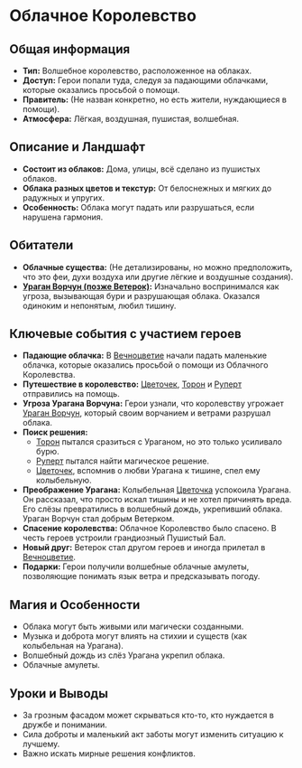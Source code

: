 # Облачное Королевство

## Общая информация

- **Тип:** Волшебное королевство, расположенное на облаках.
- **Доступ:** Герои попали туда, следуя за падающими облачками, которые оказались просьбой о помощи.
- **Правитель:** (Не назван конкретно, но есть жители, нуждающиеся в помощи).
- **Атмосфера:** Лёгкая, воздушная, пушистая, волшебная.

## Описание и Ландшафт

- **Состоит из облаков:** Дома, улицы, всё сделано из пушистых облаков.
- **Облака разных цветов и текстур:** От белоснежных и мягких до радужных и упругих.
- **Особенность:** Облака могут падать или разрушаться, если нарушена гармония.

## Обитатели

- **Облачные существа:** (Не детализированы, но можно предположить, что это феи, духи воздуха или другие лёгкие и воздушные создания).
- **[Ураган Ворчун (позже Ветерок)](../characters/friends_allies/uragan_vorchun_veterok.md):** Изначально воспринимался как угроза, вызывающая бури и разрушающая облака. Оказался одиноким и непонятым, любил тишину.

## Ключевые события с участием героев

- **Падающие облачка:** В [Вечноцветие](vechnotsvetie_korolevstvo.md) начали падать маленькие облачка, которые оказались просьбой о помощи из Облачного Королевства.
- **Путешествие в королевство:** [Цветочек](../characters/main_heroes/cvetochek.md), [Торон](../characters/main_heroes/toron.md) и [Руперт](../characters/main_heroes/rupert.md) отправились на помощь.
- **Угроза Урагана Ворчуна:** Герои узнали, что королевству угрожает [Ураган Ворчун](../characters/friends_allies/uragan_vorchun_veterok.md), который своим ворчанием и ветрами разрушал облака.
- **Поиск решения:**
  - [Торон](../characters/main_heroes/toron.md) пытался сразиться с Ураганом, но это только усиливало бурю.
  - [Руперт](../characters/main_heroes/rupert.md) пытался найти магическое решение.
  - [Цветочек](../characters/main_heroes/cvetochek.md), вспомнив о любви Урагана к тишине, спел ему колыбельную.
- **Преображение Урагана:** Колыбельная [Цветочка](../characters/main_heroes/cvetochek.md) успокоила Урагана. Он рассказал, что просто искал тишины и не хотел причинять вреда. Его слёзы превратились в волшебный дождь, укрепивший облака. Ураган Ворчун стал добрым Ветерком.
- **Спасение королевства:** Облачное Королевство было спасено. В честь героев устроили грандиозный Пушистый Бал.
- **Новый друг:** Ветерок стал другом героев и иногда прилетал в [Вечноцветие](vechnotsvetie_korolevstvo.md).
- **Подарки:** Герои получили волшебные облачные амулеты, позволяющие понимать язык ветра и предсказывать погоду.

## Магия и Особенности

- Облака могут быть живыми или магически созданными.
- Музыка и доброта могут влиять на стихии и существ (как колыбельная на Урагана).
- Волшебный дождь из слёз Урагана укрепил облака.
- Облачные амулеты.

## Уроки и Выводы

- За грозным фасадом может скрываться кто-то, кто нуждается в дружбе и понимании.
- Сила доброты и маленький акт заботы могут изменить ситуацию к лучшему.
- Важно искать мирные решения конфликтов.
